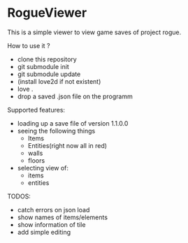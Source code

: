 # RogueViewer

This is a simple viewer to view game saves of project rogue.

How to use it ?

- clone this repository
- git submodule init
- git submodule update
- (install love2d if not existent)
- love .
- drop a saved .json file on the  programm


Supported features:
- loading up a save file of version 1.1.0.0
- seeing the following things
    - Items
    - Entities(right now all in red)
    - walls
    - floors
- selecting view of:
    - items
    - entities


TODOS:
- catch errors on json load
- show names of items/elements
- show information of tile
- add simple editing